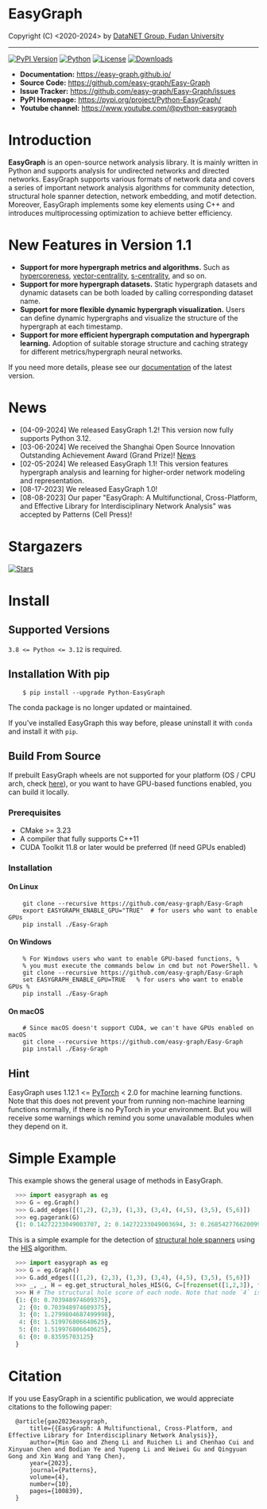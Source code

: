EasyGraph
==================

Copyright (C) <2020-2024> by [DataNET Group, Fudan University](https://fudan-datanet.mysxl.cn/)

___________________________________________________________________________

[![PyPI Version][pypi-image]][pypi-url]
[![Python][python-image]][python-url]
[![License][license-image]][license-url]
[![Downloads][downloads-image]][downloads-url]

[pypi-image]: https://img.shields.io/pypi/v/Python-EasyGraph.svg?label=PyPI
[pypi-url]: https://pypi.org/project/Python-EasyGraph/
[python-image]: https://img.shields.io/pypi/pyversions/Python-EasyGraph.svg?label=Python
[python-url]: https://pypi.org/project/Python-EasyGraph/
[license-image]: https://img.shields.io/pypi/l/Python-EasyGraph?label=License
[license-url]: https://github.com/easy-graph/Easy-Graph/blob/master/LICENSE
[downloads-image]: https://static.pepy.tech/personalized-badge/python-easygraph?period=total&units=international_system&left_color=brightgreen&right_color=yellowgreen&left_text=Downloads
[downloads-url]: https://pypi.org/project/Python-EasyGraph/

- **Documentation:** https://easy-graph.github.io/
- **Source Code:** https://github.com/easy-graph/Easy-Graph
- **Issue Tracker:** https://github.com/easy-graph/Easy-Graph/issues
- **PyPI Homepage:** https://pypi.org/project/Python-EasyGraph/
- **Youtube channel:** https://www.youtube.com/@python-easygraph

# Introduction
**EasyGraph** is an open-source network analysis library. It is mainly written in Python and supports analysis for undirected networks and directed networks. EasyGraph supports various formats of network data and covers a series of important network analysis algorithms for community detection, structural hole spanner detection, network embedding, and motif detection. Moreover, EasyGraph implements some key elements using C++ and introduces multiprocessing optimization to achieve better efficiency.

# New Features in Version 1.1
- **Support for more hypergraph metrics and algorithms.** Such as [hypercoreness](https://www.nature.com/articles/s41467-023-41887-2), [vector-centrality](https://www.sciencedirect.com/science/article/pii/S0960077922006075), [s-centrality](https://epjds.epj.org/articles/epjdata/abs/2020/01/13688_2020_Article_231/13688_2020_Article_231.html), and so on.
- **Support for more hypergraph datasets.** Static hypergraph datasets and dynamic datasets can be both loaded by calling corresponding dataset name.
- **Support for more flexible dynamic hypergraph visualization.** Users can define dynamic hypergraphs and visualize the structure of the hypergraph at each timestamp.
- **Support for more efficient hypergraph computation and hypergraph learning.** Adoption of suitable storage structure and caching strategy for different metrics/hypergraph neural networks.

If you need more details, please see our [documentation](https://easy-graph.github.io/) of the latest version.


# News
- [04-09-2024] We released EasyGraph 1.2! This version now fully supports Python 3.12.
- [03-06-2024] We received the Shanghai Open Source Innovation Outstanding Achievement Award (Grand Prize)! [News](https://news.fudan.edu.cn/2024/0401/c2463a139799/page.htm)
- [02-05-2024] We released EasyGraph 1.1! This version features hypergraph analysis and learning for higher-order network modeling and representation.
- [08-17-2023] We released EasyGraph 1.0!
- [08-08-2023] Our paper "EasyGraph: A Multifunctional, Cross-Platform, and Effective Library for Interdisciplinary Network Analysis" was accepted by Patterns (Cell Press)!

# Stargazers

[![Stars][star-image]][star-url]

[star-image]:https://reporoster.com/stars/easy-graph/Easy-Graph
[star-url]: https://github.com/easy-graph/Easy-Graph/stargazers

# Install

## Supported Versions

``3.8 <= Python <= 3.12`` is required.

## Installation With pip
```
    $ pip install --upgrade Python-EasyGraph
```
The conda package is no longer updated or maintained.

If you've installed EasyGraph this way before, please uninstall it with ``conda`` and install it with ``pip``.

## Build From Source
If prebuilt EasyGraph wheels are not supported for your platform (OS / CPU arch, check [here](https://pypi.org/simple/python-easygraph/)), or you want to have GPU-based functions enabled, you can build it locally.

### Prerequisites
- CMake >= 3.23
- A compiler that fully supports C++11
- CUDA Toolkit 11.8 or later would be preferred (If need GPUs enabled)

### Installation
#### On Linux
```
    git clone --recursive https://github.com/easy-graph/Easy-Graph
    export EASYGRAPH_ENABLE_GPU="TRUE"  # for users who want to enable GPUs
    pip install ./Easy-Graph
```

#### On Windows
```
    % For Windows users who want to enable GPU-based functions, %
    % you must execute the commands below in cmd but not PowerShell. %
    git clone --recursive https://github.com/easy-graph/Easy-Graph
    set EASYGRAPH_ENABLE_GPU=TRUE   % for users who want to enable GPUs %
    pip install ./Easy-Graph
```

#### On macOS
```
    # Since macOS doesn't support CUDA, we can't have GPUs enabled on macOS
    git clone --recursive https://github.com/easy-graph/Easy-Graph
    pip install ./Easy-Graph
```

## Hint

EasyGraph uses  1.12.1 <= [PyTorch](https://pytorch.org/get-started/locally/) < 2.0 for machine learning functions.
Note that this does not prevent your from running non-machine learning functions normally, if there is no PyTorch in your environment.
But you will receive some warnings which remind you some unavailable modules when they depend on it.

# Simple Example

This example shows the general usage of methods in EasyGraph.
```python
  >>> import easygraph as eg
  >>> G = eg.Graph()
  >>> G.add_edges([(1,2), (2,3), (1,3), (3,4), (4,5), (3,5), (5,6)])
  >>> eg.pagerank(G)
  {1: 0.14272233049003707, 2: 0.14272233049003694, 3: 0.2685427766200994, 4: 0.14336430577918527, 5: 0.21634929087322705, 6: 0.0862989657474143}
```
This is a simple example for the detection of [structural hole spanners](https://en.wikipedia.org/wiki/Structural_holes)
using the [HIS](https://keg.cs.tsinghua.edu.cn/jietang/publications/WWW13-Lou&Tang-Structural-Hole-Information-Diffusion.pdf) algorithm.

```python
  >>> import easygraph as eg
  >>> G = eg.Graph()
  >>> G.add_edges([(1,2), (2,3), (1,3), (3,4), (4,5), (3,5), (5,6)])
  >>> _, _, H = eg.get_structural_holes_HIS(G, C=[frozenset([1,2,3]), frozenset([4,5,6])])
  >>> H # The structural hole score of each node. Note that node `4` is regarded as the most possible structural hole spanner.
  {1: {0: 0.703948974609375},
   2: {0: 0.703948974609375},
   3: {0: 1.2799804687499998},
   4: {0: 1.519976806640625},
   5: {0: 1.519976806640625},
   6: {0: 0.83595703125}
  }
```
# Citation

If you use EasyGraph in a scientific publication, we would appreciate citations to the following paper:
```
  @article{gao2023easygraph,
      title={{EasyGraph: A Multifunctional, Cross-Platform, and Effective Library for Interdisciplinary Network Analysis}},
      author={Min Gao and Zheng Li and Ruichen Li and Chenhao Cui and Xinyuan Chen and Bodian Ye and Yupeng Li and Weiwei Gu and Qingyuan Gong and Xin Wang and Yang Chen},
      year={2023},
      journal={Patterns},
      volume={4},
      number={10},
      pages={100839},
  }
```

